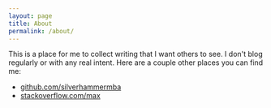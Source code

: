 ```yaml
---
layout: page
title: About
permalink: /about/
---
```


This is a place for me to collect writing that I want others to see. I don't
blog regularly or with any real intent. Here are a couple other places you can
find me:

* [github.com/silverhammermba](https://github.com/silverhammermba)
* [stackoverflow.com/max](https://stackoverflow.com/users/503402/max)
